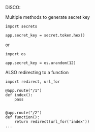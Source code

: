 DISCO:

Multiple methods to generate secret key 

```
import secrets

app.secret_key = secret.token.hex()

```

or 

```
import os

app.secret_key = os.urandom(12)

```

ALSO redirecting to a function

```
import redirect, url_for 

@app.route("/1")
def index():
    pass


@app.route("/2")
def function():
    return redirect(url_for('index'))
...